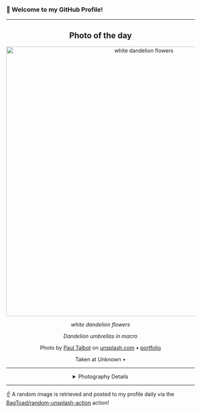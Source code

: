 ### 👋 Welcome to my GitHub Profile!

----
<div align="center">

## Photo of the day
  
  <a href="https://unsplash.com/photos/white-dandelion-flowers-pQDBGxtiDEo"><img width="720" src="https://images.unsplash.com/reserve/d1Ntvq9mSVmV0RcnWN1Y_23rd%20Studios%20Photography%20Boulder%20Colorado.jpg?crop=entropy&cs=tinysrgb&fit=max&fm=jpg&ixid=M3w1OTQ0OTd8MHwxfHJhbmRvbXx8fHx8fHx8fDE3MzQxNTY1MjB8&ixlib=rb-4.0.3&q=80&w=1080" alt="white dandelion flowers"></a>
  
  <em>white dandelion flowers</em>
  
  <em>Dandelion umbrellas in macro</em>

  Photo by [Paul Talbot](http://www.23rdstudios.com) on [unsplash.com](https://unsplash.com/) • [portfolio](http://www.23rdstudios.com)
  
  Taken at Unknown • 
  
  ---
  
<details>
<summary>Photography Details</summary>
  
| Parameter     | Value |
| ------------- | ----- |
| Camera Model  | Canon EOS 5D Mark II |
| Exposure Time | 1/2000 |
| Aperture      | 2.8 |
| Focal Length  | 100.0 |
| ISO           | 640 |
| Location      | Unknown (null) |
| Coordinates   | Latitude null, Longitude null |

</details>

</div>

----

☝️ A random image is retrieved and posted to my profile daily via the [BagToad/random-unsplash-action](https://github.com/BagToad/random-unsplash-action) action!
